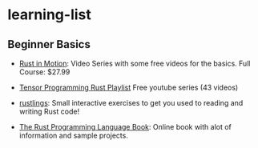 # learning-list

## Beginner Basics
- [Rust in Motion](https://livevideo.manning.com/course/42/rust-in-motion): Video Series with some free videos for the basics. Full Course: $27.99 

- [Tensor Programming Rust Playlist](https://www.youtube.com/watch?v=EYqceb2AnkU&list=PLJbE2Yu2zumDF6BX6_RdPisRVHgzV02NW) Free youtube series (43 videos)

- [rustlings](https://github.com/rust-lang/rustlings): Small interactive exercises to get you used to reading and writing Rust code! 

- [The Rust Programming Language Book](https://doc.rust-lang.org/book/): Online book with alot of information and sample projects.
